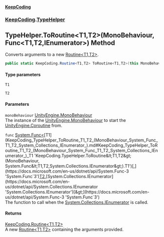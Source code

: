 #### [KeepCoding](index.md 'index')
### [KeepCoding](KeepCoding.md 'KeepCoding').[TypeHelper](KeepCoding_TypeHelper.md 'KeepCoding.TypeHelper')
## TypeHelper.ToRoutine&lt;T1,T2&gt;(MonoBehaviour, Func&lt;T1,T2,IEnumerator&gt;) Method
Converts arguments to a new [Routine&lt;T1,T2&gt;](KeepCoding_Routine_T1_T2_.md 'KeepCoding.Routine&lt;T1,T2&gt;').  
```csharp
public static KeepCoding.Routine<T1,T2> ToRoutine<T1,T2>(this MonoBehaviour monoBehaviour, System.Func<T1,T2,System.Collections.IEnumerator> func);
```
#### Type parameters
<a name='KeepCoding_TypeHelper_ToRoutine_T1_T2_(MonoBehaviour_System_Func_T1_T2_System_Collections_IEnumerator_)_T1'></a>
`T1`  
  
<a name='KeepCoding_TypeHelper_ToRoutine_T1_T2_(MonoBehaviour_System_Func_T1_T2_System_Collections_IEnumerator_)_T2'></a>
`T2`  
  
#### Parameters
<a name='KeepCoding_TypeHelper_ToRoutine_T1_T2_(MonoBehaviour_System_Func_T1_T2_System_Collections_IEnumerator_)_monoBehaviour'></a>
`monoBehaviour` [UnityEngine.MonoBehaviour](https://docs.microsoft.com/en-us/dotnet/api/UnityEngine.MonoBehaviour 'UnityEngine.MonoBehaviour')  
The instance of the [UnityEngine.MonoBehaviour](https://docs.microsoft.com/en-us/dotnet/api/UnityEngine.MonoBehaviour 'UnityEngine.MonoBehaviour') to start the [UnityEngine.Coroutine](https://docs.microsoft.com/en-us/dotnet/api/UnityEngine.Coroutine 'UnityEngine.Coroutine') from.
  
<a name='KeepCoding_TypeHelper_ToRoutine_T1_T2_(MonoBehaviour_System_Func_T1_T2_System_Collections_IEnumerator_)_func'></a>
`func` [System.Func&lt;](https://docs.microsoft.com/en-us/dotnet/api/System.Func-3 'System.Func`3')[T1](KeepCoding_TypeHelper_ToRoutine_T1_T2_(MonoBehaviour_System_Func_T1_T2_System_Collections_IEnumerator_).md#KeepCoding_TypeHelper_ToRoutine_T1_T2_(MonoBehaviour_System_Func_T1_T2_System_Collections_IEnumerator_)_T1 'KeepCoding.TypeHelper.ToRoutine&lt;T1,T2&gt;(MonoBehaviour, System.Func&lt;T1,T2,System.Collections.IEnumerator&gt;).T1')[,](https://docs.microsoft.com/en-us/dotnet/api/System.Func-3 'System.Func`3')[T2](KeepCoding_TypeHelper_ToRoutine_T1_T2_(MonoBehaviour_System_Func_T1_T2_System_Collections_IEnumerator_).md#KeepCoding_TypeHelper_ToRoutine_T1_T2_(MonoBehaviour_System_Func_T1_T2_System_Collections_IEnumerator_)_T2 'KeepCoding.TypeHelper.ToRoutine&lt;T1,T2&gt;(MonoBehaviour, System.Func&lt;T1,T2,System.Collections.IEnumerator&gt;).T2')[,](https://docs.microsoft.com/en-us/dotnet/api/System.Func-3 'System.Func`3')[System.Collections.IEnumerator](https://docs.microsoft.com/en-us/dotnet/api/System.Collections.IEnumerator 'System.Collections.IEnumerator')[&gt;](https://docs.microsoft.com/en-us/dotnet/api/System.Func-3 'System.Func`3')  
The function to call when the [System.Collections.IEnumerator](https://docs.microsoft.com/en-us/dotnet/api/System.Collections.IEnumerator 'System.Collections.IEnumerator') is called.
  
#### Returns
[KeepCoding.Routine&lt;](KeepCoding_Routine_T1_T2_.md 'KeepCoding.Routine&lt;T1,T2&gt;')[T1](KeepCoding_TypeHelper_ToRoutine_T1_T2_(MonoBehaviour_System_Func_T1_T2_System_Collections_IEnumerator_).md#KeepCoding_TypeHelper_ToRoutine_T1_T2_(MonoBehaviour_System_Func_T1_T2_System_Collections_IEnumerator_)_T1 'KeepCoding.TypeHelper.ToRoutine&lt;T1,T2&gt;(MonoBehaviour, System.Func&lt;T1,T2,System.Collections.IEnumerator&gt;).T1')[,](KeepCoding_Routine_T1_T2_.md 'KeepCoding.Routine&lt;T1,T2&gt;')[T2](KeepCoding_TypeHelper_ToRoutine_T1_T2_(MonoBehaviour_System_Func_T1_T2_System_Collections_IEnumerator_).md#KeepCoding_TypeHelper_ToRoutine_T1_T2_(MonoBehaviour_System_Func_T1_T2_System_Collections_IEnumerator_)_T2 'KeepCoding.TypeHelper.ToRoutine&lt;T1,T2&gt;(MonoBehaviour, System.Func&lt;T1,T2,System.Collections.IEnumerator&gt;).T2')[&gt;](KeepCoding_Routine_T1_T2_.md 'KeepCoding.Routine&lt;T1,T2&gt;')  
A new [Routine&lt;T1,T2&gt;](KeepCoding_Routine_T1_T2_.md 'KeepCoding.Routine&lt;T1,T2&gt;') containing the arguments provided.
